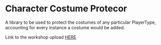 # Character Costume Protecor
A library to be used to protect the costumes of any particular PlayerType, accounting for every instance a costume would be added.

Link to the workshop upload [HERE](https://steamcommunity.com/sharedfiles/filedetails/?id=2541362255)
